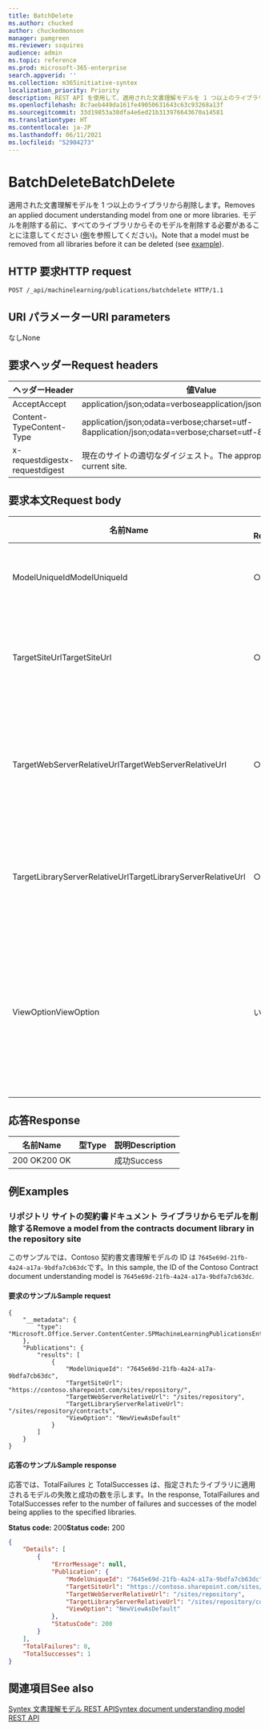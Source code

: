 ```yaml
---
title: BatchDelete
ms.author: chucked
author: chuckedmonson
manager: pamgreen
ms.reviewer: ssquires
audience: admin
ms.topic: reference
ms.prod: microsoft-365-enterprise
search.appverid: ''
ms.collection: m365initiative-syntex
localization_priority: Priority
description: REST API を使用して、適用された文書理解モデルを 1 つ以上のライブラリから削除します。
ms.openlocfilehash: 8c7aeb449da161fe49050631643c63c93268a13f
ms.sourcegitcommit: 33d19853a38dfa4e6ed21b313976643670a14581
ms.translationtype: HT
ms.contentlocale: ja-JP
ms.lasthandoff: 06/11/2021
ms.locfileid: "52904273"
---
```

# <a name="batchdelete"></a><span data-ttu-id="b805f-103">BatchDelete</span><span class="sxs-lookup"><span data-stu-id="b805f-103">BatchDelete</span></span>

<span data-ttu-id="b805f-104">適用された文書理解モデルを 1 つ以上のライブラリから削除します。</span><span class="sxs-lookup"><span data-stu-id="b805f-104">Removes an applied document understanding model from one or more libraries.</span></span> <span data-ttu-id="b805f-105">モデルを削除する前に、すべてのライブラリからそのモデルを削除する必要があることに注意してください ([例](rest-batchdelete-method.md#examples)を参照してください)。</span><span class="sxs-lookup"><span data-stu-id="b805f-105">Note that a model must be removed from all libraries before it can be deleted (see [example](rest-batchdelete-method.md#examples)).</span></span>

## <a name="http-request"></a><span data-ttu-id="b805f-106">HTTP 要求</span><span class="sxs-lookup"><span data-stu-id="b805f-106">HTTP request</span></span>

```HTTP
POST /_api/machinelearning/publications/batchdelete HTTP/1.1
```

## <a name="uri-parameters"></a><span data-ttu-id="b805f-107">URI パラメーター</span><span class="sxs-lookup"><span data-stu-id="b805f-107">URI parameters</span></span>

<span data-ttu-id="b805f-108">なし</span><span class="sxs-lookup"><span data-stu-id="b805f-108">None</span></span>

## <a name="request-headers"></a><span data-ttu-id="b805f-109">要求ヘッダー</span><span class="sxs-lookup"><span data-stu-id="b805f-109">Request headers</span></span>

| <span data-ttu-id="b805f-110">ヘッダー</span><span class="sxs-lookup"><span data-stu-id="b805f-110">Header</span></span> | <span data-ttu-id="b805f-111">値</span><span class="sxs-lookup"><span data-stu-id="b805f-111">Value</span></span> |
|--------|-------|
|<span data-ttu-id="b805f-112">Accept</span><span class="sxs-lookup"><span data-stu-id="b805f-112">Accept</span></span>|<span data-ttu-id="b805f-113">application/json;odata=verbose</span><span class="sxs-lookup"><span data-stu-id="b805f-113">application/json;odata=verbose</span></span>|
|<span data-ttu-id="b805f-114">Content-Type</span><span class="sxs-lookup"><span data-stu-id="b805f-114">Content-Type</span></span>|<span data-ttu-id="b805f-115">application/json;odata=verbose;charset=utf-8</span><span class="sxs-lookup"><span data-stu-id="b805f-115">application/json;odata=verbose;charset=utf-8</span></span>|
|<span data-ttu-id="b805f-116">x-requestdigest</span><span class="sxs-lookup"><span data-stu-id="b805f-116">x-requestdigest</span></span>|<span data-ttu-id="b805f-117">現在のサイトの適切なダイジェスト。</span><span class="sxs-lookup"><span data-stu-id="b805f-117">The appropriate digest for current site.</span></span>|

## <a name="request-body"></a><span data-ttu-id="b805f-118">要求本文</span><span class="sxs-lookup"><span data-stu-id="b805f-118">Request body</span></span>

| <span data-ttu-id="b805f-119">名前</span><span class="sxs-lookup"><span data-stu-id="b805f-119">Name</span></span> | <span data-ttu-id="b805f-120">必須</span><span class="sxs-lookup"><span data-stu-id="b805f-120">Required</span></span> | <span data-ttu-id="b805f-121">型</span><span class="sxs-lookup"><span data-stu-id="b805f-121">Type</span></span> | <span data-ttu-id="b805f-122">説明</span><span class="sxs-lookup"><span data-stu-id="b805f-122">Description</span></span> |
|--------|-------|--------|------------|
|<span data-ttu-id="b805f-123">ModelUniqueId</span><span class="sxs-lookup"><span data-stu-id="b805f-123">ModelUniqueId</span></span>|<span data-ttu-id="b805f-124">○</span><span class="sxs-lookup"><span data-stu-id="b805f-124">yes</span></span>|<span data-ttu-id="b805f-125">文字列</span><span class="sxs-lookup"><span data-stu-id="b805f-125">string</span></span>|<span data-ttu-id="b805f-126">モデル ファイルの一意の ID。</span><span class="sxs-lookup"><span data-stu-id="b805f-126">The unique ID of the model file.</span></span>|
<span data-ttu-id="b805f-127">TargetSiteUrl</span><span class="sxs-lookup"><span data-stu-id="b805f-127">TargetSiteUrl</span></span>|<span data-ttu-id="b805f-128">○</span><span class="sxs-lookup"><span data-stu-id="b805f-128">yes</span></span>|<span data-ttu-id="b805f-129">文字列</span><span class="sxs-lookup"><span data-stu-id="b805f-129">string</span></span>|<span data-ttu-id="b805f-130">ターゲット ライブラリ サイトの完全な URL。</span><span class="sxs-lookup"><span data-stu-id="b805f-130">The full URL of the target library site.</span></span>|
<span data-ttu-id="b805f-131">TargetWebServerRelativeUrl</span><span class="sxs-lookup"><span data-stu-id="b805f-131">TargetWebServerRelativeUrl</span></span>|<span data-ttu-id="b805f-132">○</span><span class="sxs-lookup"><span data-stu-id="b805f-132">yes</span></span>|<span data-ttu-id="b805f-133">文字列</span><span class="sxs-lookup"><span data-stu-id="b805f-133">string</span></span>|<span data-ttu-id="b805f-134">ターゲット ライブラリの Web のサーバー相対 URL。</span><span class="sxs-lookup"><span data-stu-id="b805f-134">The server relative URL of the web for the target library.</span></span>|
<span data-ttu-id="b805f-135">TargetLibraryServerRelativeUrl</span><span class="sxs-lookup"><span data-stu-id="b805f-135">TargetLibraryServerRelativeUrl</span></span>|<span data-ttu-id="b805f-136">○</span><span class="sxs-lookup"><span data-stu-id="b805f-136">yes</span></span>|<span data-ttu-id="b805f-137">文字列</span><span class="sxs-lookup"><span data-stu-id="b805f-137">string</span></span>|<span data-ttu-id="b805f-138">ターゲット ライブラリのサーバー相対 URL。</span><span class="sxs-lookup"><span data-stu-id="b805f-138">The server relative URL of the target library.</span></span>|
<span data-ttu-id="b805f-139">ViewOption</span><span class="sxs-lookup"><span data-stu-id="b805f-139">ViewOption</span></span>|<span data-ttu-id="b805f-140">いいえ</span><span class="sxs-lookup"><span data-stu-id="b805f-140">no</span></span>|<span data-ttu-id="b805f-141">string</span><span class="sxs-lookup"><span data-stu-id="b805f-141">string</span></span>|<span data-ttu-id="b805f-142">新しいモデル ビューをライブラリの既定値として設定するかどうかを指定します。</span><span class="sxs-lookup"><span data-stu-id="b805f-142">Specifies whether to set new model view as the library default.</span></span>|

## <a name="response"></a><span data-ttu-id="b805f-143">応答</span><span class="sxs-lookup"><span data-stu-id="b805f-143">Response</span></span>

| <span data-ttu-id="b805f-144">名前</span><span class="sxs-lookup"><span data-stu-id="b805f-144">Name</span></span>   | <span data-ttu-id="b805f-145">型</span><span class="sxs-lookup"><span data-stu-id="b805f-145">Type</span></span>  | <span data-ttu-id="b805f-146">説明</span><span class="sxs-lookup"><span data-stu-id="b805f-146">Description</span></span>|
|--------|-------|------------|
|<span data-ttu-id="b805f-147">200 OK</span><span class="sxs-lookup"><span data-stu-id="b805f-147">200 OK</span></span>| |<span data-ttu-id="b805f-148">成功</span><span class="sxs-lookup"><span data-stu-id="b805f-148">Success</span></span>|


## <a name="examples"></a><span data-ttu-id="b805f-149">例</span><span class="sxs-lookup"><span data-stu-id="b805f-149">Examples</span></span>

### <a name="remove-a-model-from-the-contracts-document-library-in-the-repository-site"></a><span data-ttu-id="b805f-150">リポジトリ サイトの契約書ドキュメント ライブラリからモデルを削除する</span><span class="sxs-lookup"><span data-stu-id="b805f-150">Remove a model from the contracts document library in the repository site</span></span>

<span data-ttu-id="b805f-151">このサンプルでは、Contoso 契約書文書理解モデルの ID は `7645e69d-21fb-4a24-a17a-9bdfa7cb63dc`です。</span><span class="sxs-lookup"><span data-stu-id="b805f-151">In this sample, the ID of the Contoso Contract document understanding model is `7645e69d-21fb-4a24-a17a-9bdfa7cb63dc`.</span></span>

#### <a name="sample-request"></a><span data-ttu-id="b805f-152">要求のサンプル</span><span class="sxs-lookup"><span data-stu-id="b805f-152">Sample request</span></span>

```HTTP
{
    "__metadata": {
        "type": "Microsoft.Office.Server.ContentCenter.SPMachineLearningPublicationsEntityData"
    },
    "Publications": {
        "results": [
            {
                "ModelUniqueId": "7645e69d-21fb-4a24-a17a-9bdfa7cb63dc",
                "TargetSiteUrl": "https://contoso.sharepoint.com/sites/repository/",
                "TargetWebServerRelativeUrl": "/sites/repository",
                "TargetLibraryServerRelativeUrl": "/sites/repository/contracts",
                "ViewOption": "NewViewAsDefault"
            }
        ]
    }
}
```


#### <a name="sample-response"></a><span data-ttu-id="b805f-153">応答のサンプル</span><span class="sxs-lookup"><span data-stu-id="b805f-153">Sample response</span></span>

<span data-ttu-id="b805f-154">応答では、TotalFailures と TotalSuccesses は、指定されたライブラリに適用されるモデルの失敗と成功の数を示します。</span><span class="sxs-lookup"><span data-stu-id="b805f-154">In the response, TotalFailures and TotalSuccesses refer to the number of failures and successes of the model being applies to the specified libraries.</span></span>

<span data-ttu-id="b805f-155">**Status code:** 200</span><span class="sxs-lookup"><span data-stu-id="b805f-155">**Status code:** 200</span></span>

```JSON
{
    "Details": [
        {
            "ErrorMessage": null,
            "Publication": {
                "ModelUniqueId": "7645e69d-21fb-4a24-a17a-9bdfa7cb63dc",
                "TargetSiteUrl": "https://contoso.sharepoint.com/sites/repository/",
                "TargetWebServerRelativeUrl": "/sites/repository",
                "TargetLibraryServerRelativeUrl": "/sites/repository/contracts",
                "ViewOption": "NewViewAsDefault"
            },
            "StatusCode": 200
        }
    ],
    "TotalFailures": 0,
    "TotalSuccesses": 1
}
```

## <a name="see-also"></a><span data-ttu-id="b805f-156">関連項目</span><span class="sxs-lookup"><span data-stu-id="b805f-156">See also</span></span>

[<span data-ttu-id="b805f-157">Syntex 文書理解モデル REST API</span><span class="sxs-lookup"><span data-stu-id="b805f-157">Syntex document understanding model REST API</span></span>](syntex-model-rest-api.md)
